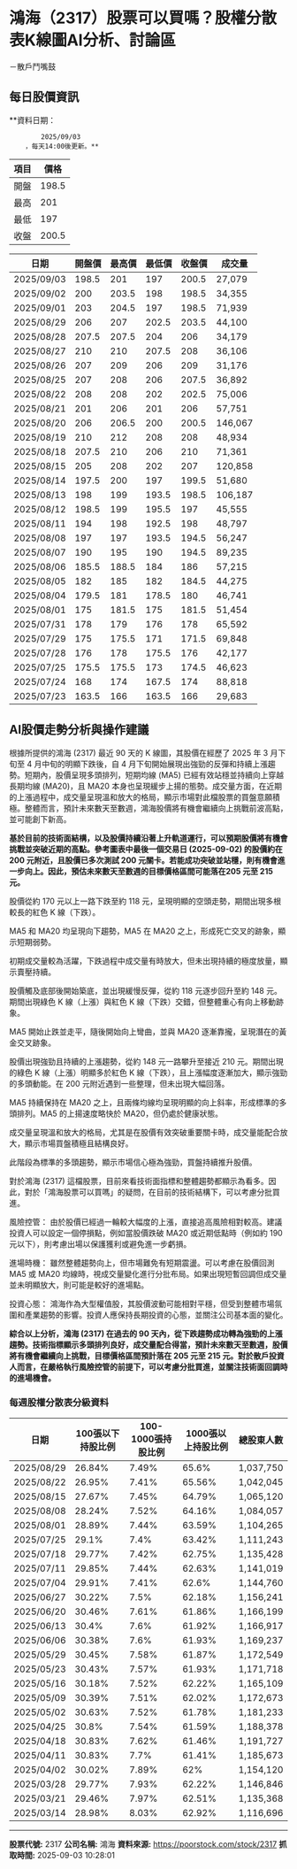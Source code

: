 # 鴻海（2317）股票可以買嗎？股權分散表K線圖AI分析、討論區
－散戶鬥嘴鼓

## 每日股價資訊

**資料日期：
        
            2025/09/03
        ，每天14:00後更新。**

| 項目 | 價格 |
|------|------|
| 開盤 | 198.5 |
| 最高 | 201 |
| 最低 | 197 |
| 收盤 | 200.5 |

| 日期 | 開盤價 | 最高價 | 最低價 | 收盤價 | 成交量 |
|------|--------|--------|--------|--------|--------|
| 2025/09/03 | 198.5 | 201 | 197 | 200.5 | 27,079 |
| 2025/09/02 | 200 | 203.5 | 198 | 198.5 | 34,355 |
| 2025/09/01 | 203 | 204.5 | 197 | 198.5 | 71,939 |
| 2025/08/29 | 206 | 207 | 202.5 | 203.5 | 44,100 |
| 2025/08/28 | 207.5 | 207.5 | 204 | 206 | 34,179 |
| 2025/08/27 | 210 | 210 | 207.5 | 208 | 36,106 |
| 2025/08/26 | 207 | 209 | 206 | 209 | 31,176 |
| 2025/08/25 | 207 | 208 | 206 | 207.5 | 36,892 |
| 2025/08/22 | 208 | 208 | 202 | 202.5 | 75,006 |
| 2025/08/21 | 201 | 206 | 201 | 206 | 57,751 |
| 2025/08/20 | 206 | 206.5 | 200 | 200.5 | 146,067 |
| 2025/08/19 | 210 | 212 | 208 | 208 | 48,934 |
| 2025/08/18 | 207.5 | 210 | 206 | 210 | 71,361 |
| 2025/08/15 | 205 | 208 | 202 | 207 | 120,858 |
| 2025/08/14 | 197.5 | 200 | 197 | 199.5 | 51,680 |
| 2025/08/13 | 198 | 199 | 193.5 | 198.5 | 106,187 |
| 2025/08/12 | 198.5 | 199 | 195.5 | 197 | 45,555 |
| 2025/08/11 | 194 | 198 | 192.5 | 198 | 48,797 |
| 2025/08/08 | 197 | 197 | 193.5 | 194.5 | 56,247 |
| 2025/08/07 | 190 | 195 | 190 | 194.5 | 89,235 |
| 2025/08/06 | 185.5 | 188.5 | 184 | 186 | 57,215 |
| 2025/08/05 | 182 | 185 | 182 | 184.5 | 44,275 |
| 2025/08/04 | 179.5 | 181 | 178.5 | 180 | 46,741 |
| 2025/08/01 | 175 | 181.5 | 175 | 181.5 | 51,454 |
| 2025/07/31 | 178 | 179 | 176 | 178 | 65,592 |
| 2025/07/29 | 175 | 175.5 | 171 | 171.5 | 69,848 |
| 2025/07/28 | 176 | 178 | 175.5 | 176 | 42,177 |
| 2025/07/25 | 175.5 | 175.5 | 173 | 174.5 | 46,623 |
| 2025/07/24 | 168 | 174 | 167.5 | 174 | 88,818 |
| 2025/07/23 | 163.5 | 166 | 163.5 | 166 | 29,683 |

## AI股價走勢分析與操作建議

根據所提供的鴻海 (2317) 最近 90 天的 K 線圖，其股價在經歷了 2025 年 3 月下旬至 4 月中旬的明顯下跌後，自 4 月下旬開始展現出強勁的反彈和持續上漲趨勢。短期內，股價呈現多頭排列，短期均線 (MA5) 已經有效站穩並持續向上穿越長期均線 (MA20)，且 MA20 本身也呈現緩步上揚的態勢。成交量方面，在近期的上漲過程中，成交量呈現溫和放大的格局，顯示市場對此檔股票的買盤意願積極。整體而言，預計未來數天至數週，鴻海股價將有機會繼續向上挑戰前波高點，並可能創下新高。

**基於目前的技術面結構，以及股價持續沿著上升軌道運行，可以預期股價將有機會挑戰並突破近期的高點。參考圖表中最後一個交易日 (2025-09-02) 的股價約在 200 元附近，且股價已多次測試 200 元關卡。若能成功突破並站穩，則有機會進一步向上。因此，預估未來數天至數週的目標價格區間可能落在205 元至 215 元。**

股價從約 170 元以上一路下跌至約 118 元，呈現明顯的空頭走勢，期間出現多根較長的紅色 K 線（下跌）。

MA5 和 MA20 均呈現向下趨勢，MA5 在 MA20 之上，形成死亡交叉的跡象，顯示短期弱勢。

初期成交量較為活躍，下跌過程中成交量有時放大，但未出現持續的極度放量，顯示賣壓持續。

股價觸及底部後開始築底，並出現緩慢反彈，從約 118 元逐步回升至約 148 元。期間出現綠色 K 線（上漲）與紅色 K 線（下跌）交錯，但整體重心有向上移動跡象。

MA5 開始止跌並走平，隨後開始向上彎曲，並與 MA20 逐漸靠攏，呈現潛在的黃金交叉跡象。

股價出現強勁且持續的上漲趨勢，從約 148 元一路攀升至接近 210 元。期間出現的綠色 K 線（上漲）明顯多於紅色 K 線（下跌），且上漲幅度逐漸加大，顯示強勁的多頭動能。在 200 元附近遇到一些整理，但未出現大幅回落。

MA5 持續保持在 MA20 之上，且兩條均線均呈現明顯的向上斜率，形成標準的多頭排列。MA5 的上揚速度略快於 MA20，但仍處於健康狀態。

成交量呈現溫和放大的格局，尤其是在股價有效突破重要關卡時，成交量能配合放大，顯示市場買盤積極且結構良好。

此階段為標準的多頭趨勢，顯示市場信心極為強勁，買盤持續推升股價。

對於鴻海 (2317) 這檔股票，目前來看技術面指標和整體趨勢都顯示為看多。因此，對於「鴻海股票可以買嗎」的疑問，在目前的技術結構下，可以考慮分批買進。

風險控管： 由於股價已經過一輪較大幅度的上漲，直接追高風險相對較高。建議投資人可以設定一個停損點，例如當股價跌破 MA20 或近期低點時（例如約 190 元以下），則考慮出場以保護獲利或避免進一步虧損。

進場時機： 雖然整體趨勢向上，但市場難免有短期震盪。可以考慮在股價回測 MA5 或 MA20 均線時，視成交量變化進行分批布局。如果出現短暫回調但成交量並未明顯放大，則可能是較好的進場點。

投資心態： 鴻海作為大型權值股，其股價波動可能相對平穩，但受到整體市場氛圍和產業趨勢的影響。投資人應保持長期投資的心態，並關注公司基本面的變化。

**綜合以上分析，鴻海 (2317) 在過去的 90 天內，從下跌趨勢成功轉為強勁的上漲趨勢。技術指標顯示多頭排列良好，成交量配合得當，預計未來數天至數週，股價將有機會繼續向上挑戰，目標價格區間預計落在 205 元至 215 元。對於散戶投資人而言，在嚴格執行風險控管的前提下，可以考慮分批買進，並關注技術面回調時的進場機會。**

### 每週股權分散表分級資料

| 日期 | 100張以下持股比例 | 100-1000張持股比例 | 1000張以上持股比例 | 總股東人數 |
|------|-------------------|--------------------|--------------------|----------|
| 2025/08/29 | 26.84% | 7.49% | 65.6% | 1,037,750 |
| 2025/08/22 | 26.95% | 7.41% | 65.56% | 1,042,045 |
| 2025/08/15 | 27.67% | 7.45% | 64.79% | 1,065,120 |
| 2025/08/08 | 28.24% | 7.52% | 64.16% | 1,084,057 |
| 2025/08/01 | 28.89% | 7.44% | 63.59% | 1,104,265 |
| 2025/07/25 | 29.1% | 7.4% | 63.42% | 1,111,243 |
| 2025/07/18 | 29.77% | 7.42% | 62.75% | 1,135,428 |
| 2025/07/11 | 29.85% | 7.44% | 62.63% | 1,141,019 |
| 2025/07/04 | 29.91% | 7.41% | 62.6% | 1,144,760 |
| 2025/06/27 | 30.22% | 7.5% | 62.18% | 1,156,241 |
| 2025/06/20 | 30.46% | 7.61% | 61.86% | 1,166,199 |
| 2025/06/13 | 30.4% | 7.6% | 61.92% | 1,166,917 |
| 2025/06/06 | 30.38% | 7.6% | 61.93% | 1,169,237 |
| 2025/05/29 | 30.45% | 7.58% | 61.87% | 1,172,549 |
| 2025/05/23 | 30.43% | 7.57% | 61.93% | 1,171,718 |
| 2025/05/16 | 30.18% | 7.52% | 62.22% | 1,165,109 |
| 2025/05/09 | 30.39% | 7.51% | 62.02% | 1,172,673 |
| 2025/05/02 | 30.63% | 7.52% | 61.78% | 1,181,233 |
| 2025/04/25 | 30.8% | 7.54% | 61.59% | 1,188,378 |
| 2025/04/18 | 30.83% | 7.62% | 61.46% | 1,191,727 |
| 2025/04/11 | 30.83% | 7.7% | 61.41% | 1,185,673 |
| 2025/04/02 | 30.02% | 7.89% | 62% | 1,154,120 |
| 2025/03/28 | 29.77% | 7.93% | 62.22% | 1,146,846 |
| 2025/03/21 | 29.46% | 7.97% | 62.51% | 1,135,368 |
| 2025/03/14 | 28.98% | 8.03% | 62.92% | 1,116,696 |

---

**股票代號:** 2317
**公司名稱:** 鴻海
**資料來源:** https://poorstock.com/stock/2317
**抓取時間:** 2025-09-03 10:28:01